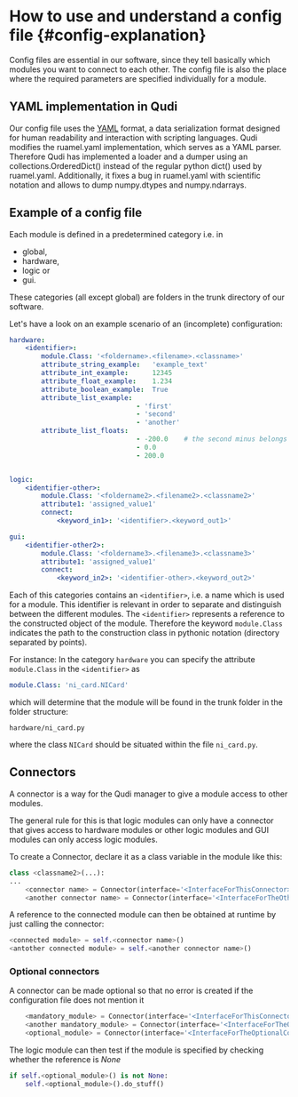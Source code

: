 # How to use and understand a config file  {#config-explanation}

Config files are essential in our software, since they tell basically which
modules you want to connect to each other. The config file is also the place
where the required parameters are specified individually for a module.

## YAML implementation in Qudi

Our config file uses the [YAML](http://yaml.org/) format, a data serialization format designed for
human readability and interaction with scripting languages. Qudi modifies the
ruamel.yaml implementation, which serves as a YAML parser. Therefore Qudi has
implemented a loader and a dumper using an collections.OrderedDict() instead of
the regular python dict() used by ruamel.yaml.
Additionally, it fixes a bug in ruamel.yaml with scientific notation and allows
to dump numpy.dtypes and numpy.ndarrays.

## Example of a config file

Each module is defined in a predetermined category i.e. in

   - global,
   - hardware,
   - logic or
   - gui.

These categories (all except global) are folders in the trunk
directory of our software.

Let's have a look on an example scenario of an (incomplete) configuration:
```yaml
hardware:
    <identifier>:
        module.Class: '<foldername>.<filename>.<classname>'
        attribute_string_example:   'example_text'
        attribute_int_example:      12345
        attribute_float_example:    1.234
        attribute_boolean_example:  True
        attribute_list_example:
                                - 'first'
                                - 'second'
                                - 'another'
        attribute_list_floats:
                                - -200.0    # the second minus belongs to the number
                                - 0.0
                                - 200.0


logic:
    <identifier-other>:
        module.Class: '<foldername2>.<filename2>.<classname2>'
        attribute1: 'assigned_value1'
        connect:
            <keyword_in1>: '<identifier>.<keyword_out1>'

gui:
    <identifier-other2>:
        module.Class: '<foldername3>.<filename3>.<classname3>'
        attribute1: 'assigned_value1'
        connect:
            <keyword_in2>: '<identifier-other>.<keyword_out2>'
```

Each of this categories contains an `<identifier>`, i.e.
a name which is used for a module. This identifier is relevant in order to
separate and distinguish between the different modules. The `<identifier>`
represents a reference to the constructed object of the module. Therefore the
keyword `module.Class` indicates the path to the construction class in pythonic
notation (directory separated by points).

For instance:
In the category `hardware` you can specify the attribute `module.Class` in the
`<identifier>` as

```yaml
module.Class: 'ni_card.NICard'
```

which will determine that the module will be found in the trunk folder in the
folder structure:

    hardware/ni_card.py

where the class `NICard` should be situated within the file `ni_card.py`.

## Connectors

A connector is a way for the Qudi manager to give a module access to other modules.

The general rule for this is that logic modules can only have a connector that gives access
to hardware modules or other logic modules and GUI modules can only access logic modules.

To create a Connector, declare it as a class variable in the module like this:

```python
class <classname2>(...):
...
    <connector name> = Connector(interface='<InterfaceForThisConnector>')
    <another connector name> = Connector(interface='<InterfaceForTheOtherConnector>')
```

A reference to the connected module can then be obtained at runtime by just calling the connector:

```python
<connected module> = self.<connector name>()
<antother connected module> = self.<another connector name>()
```

### Optional connectors

A connector can be made optional so that no error is created if the configuration file does not 
mention it

```python
    <mandatory_module> = Connector(interface='<InterfaceForThisConnector>')
    <another mandatory_module> = Connector(interface='<InterfaceForTheOtherConnector>', optional=False)
    <optional_module> = Connector(interface='<InterfaceForTheOptionalConnector>', optional=True)
```

The logic module can then test if the module is specified by checking whether the reference is *None*

```python
if self.<optional_module>() is not None:
    self.<optional_module>().do_stuff()
```

